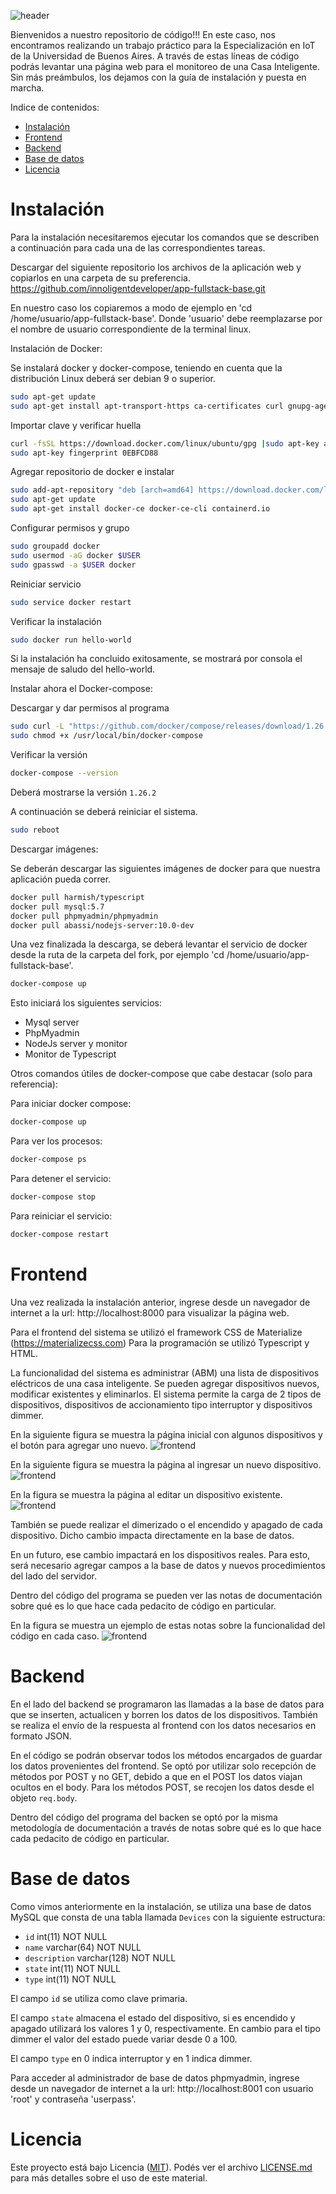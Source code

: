 ![header](doc/header.png)

Bienvenidos a nuestro repositorio de código!!!
En este caso, nos encontramos realizando un trabajo práctico para la Especialización en IoT de la Universidad de Buenos Aires.
A través de estas líneas de código podrás levantar una página web para el monitoreo de una Casa Inteligente.
Sin más preámbulos, los dejamos con la guía de instalación y puesta en marcha.

Indice de contenidos:
- [Instalación](#instalación)
- [Frontend](#frontend)
- [Backend](#backend)
- [Base de datos](#base-de-datos)
- [Licencia](#licencia)

# Instalación 
Para la instalación necesitaremos ejecutar los comandos que se describen a continuación para cada una de las correspondientes tareas.

Descargar del siguiente repositorio los archivos de la aplicación web y copiarlos en una carpeta de su preferencia.
https://github.com/innoligentdeveloper/app-fullstack-base.git

En nuestro caso los copiaremos a modo de ejemplo en 'cd /home/usuario/app-fullstack-base'. Donde 'usuario' debe reemplazarse por el nombre de usuario correspondiente de la terminal linux.

Instalación de Docker:

Se instalará docker y docker-compose, teniendo en cuenta que la distribución Linux deberá ser debian 9 o superior.
```sh
sudo apt-get update 
sudo apt-get install apt-transport-https ca-certificates curl gnupg-agent software-properties-common
```
Importar clave y verificar huella
```sh
curl -fsSL https://download.docker.com/linux/ubuntu/gpg |sudo apt-key add -
sudo apt-key fingerprint 0EBFCD88
```
Agregar repositorio de docker e instalar
```sh
sudo add-apt-repository "deb [arch=amd64] https://download.docker.com/linux/ubuntu $(lsb_release -cs) stable"
sudo apt-get update
sudo apt-get install docker-ce docker-ce-cli containerd.io
```
Configurar permisos y grupo
```sh
sudo groupadd docker
sudo usermod -aG docker $USER
sudo gpasswd -a $USER docker
```
Reiniciar servicio
```sh
sudo service docker restart
```
Verificar la instalación
```sh
sudo docker run hello-world
```
Si la instalación ha concluido exitosamente, se mostrará por consola el mensaje de saludo del hello-world.


Instalar ahora el Docker-compose:

Descargar y dar permisos al programa
```sh
sudo curl -L "https://github.com/docker/compose/releases/download/1.26.2/docker-compose-$(uname -s)-$(uname -m)" -o /usr/local/bin/docker-compose
sudo chmod +x /usr/local/bin/docker-compose
``` 
Verificar la versión
```sh
docker-compose --version
```
Deberá mostrarse la versión `1.26.2`

A continuación se deberá reiniciar el sistema.
```sh
sudo reboot
```

Descargar imágenes:

Se deberán descargar las siguientes imágenes de docker para que nuestra aplicación pueda correr.

```sh
docker pull harmish/typescript
docker pull mysql:5.7
docker pull phpmyadmin/phpmyadmin
docker pull abassi/nodejs-server:10.0-dev
```
Una vez finalizada la descarga, se deberá levantar el servicio de docker desde la ruta de la carpeta del fork, por ejemplo 'cd /home/usuario/app-fullstack-base'.

```sh
docker-compose up
```

Esto iniciará los siguientes servicios:
- Mysql server
- PhpMyadmin
- NodeJs server y monitor
- Monitor de Typescript

Otros comandos útiles de docker-compose que cabe destacar (solo para referencia):

Para iniciar docker compose:
```sh 
docker-compose up
```
Para ver los procesos:
```sh 
docker-compose ps
```
Para detener el servicio:
```sh 
docker-compose stop
```
Para reiniciar el servicio:
```sh 
docker-compose restart
```

# Frontend
Una vez realizada la instalación anterior, ingrese desde un navegador de internet a la url: http://localhost:8000 para visualizar la página web.

Para el frontend del sistema se utilizó el framework CSS de Materialize (https://materializecss.com)
Para la programación se utilizó Typescript y HTML.

La funcionalidad del sistema es administrar (ABM) una lista de dispositivos eléctricos de una casa inteligente.
Se pueden agregar dispositivos nuevos, modificar existentes y eliminarlos.
El sistema permite la carga de 2 tipos de dispositivos, dispositivos de accionamiento tipo interruptor y dispositivos dimmer.

En la siguiente figura se muestra la página inicial con algunos dispositivos y el botón para agregar uno nuevo.
![frontend](doc/domotica.png)

En la siguiente figura se muestra la página al ingresar un nuevo dispositivo.
![frontend](doc/modalinsert.png)

En la figura se muestra la página al editar un dispositivo existente.
![frontend](doc/modaledit.png)

También se puede realizar el dimerizado o el encendido y apagado de cada dispositivo. Dicho cambio impacta directamente en la base de datos.

En un futuro, ese cambio impactará en los dispositivos reales. Para esto, será necesario agregar campos a la base de datos y nuevos procedimientos del lado del servidor.

Dentro del código del programa se pueden ver las notas de documentación sobre qué es lo que hace cada pedacito de código en particular.

En la figura se muestra un ejemplo de estas notas sobre la funcionalidad del código en cada caso.
![frontend](doc/docucode.png)


# Backend
En el lado del backend se programaron las llamadas a la base de datos para que se inserten, actualicen y borren los datos de los dispositivos. También se realiza el envío de la respuesta al frontend con los datos necesarios en formato JSON.

En el código se podrán observar todos los métodos encargados de guardar los datos provenientes del frontend.
Se optó por utilizar solo recepción de métodos por POST y no GET, debido a que en el POST los datos viajan ocultos en el body. Para los métodos POST, se recojen los datos desde el objeto `req.body`.

Dentro del código del programa del backen se optó por la misma metodología de documentación a través de notas sobre qué es lo que hace cada pedacito de código en particular.

# Base de datos
Como vimos anteriormente en la instalación, se utiliza una base de datos MySQL que consta de una tabla llamada `Devices` con la siguiente estructura:
- `id` int(11) NOT NULL
- `name` varchar(64) NOT NULL
- `description` varchar(128) NOT NULL
- `state` int(11) NOT NULL
- `type` int(11) NOT NULL

El campo `id` se utiliza como clave primaria. 

El campo `state` almacena el estado del dispositivo, si es encendido y apagado utilizará los valores 1 y 0, respectivamente. En cambio para el tipo dimmer el valor del estado puede variar desde 0 a 100.

El campo `type` en 0 indica interruptor y en 1 indica dimmer.

Para acceder al administrador de base de datos phpmyadmin, ingrese desde un navegador de internet a la url: http://localhost:8001 con usuario 'root' y contraseña 'userpass'.

# Licencia
Este proyecto está bajo Licencia ([MIT](https://choosealicense.com/licenses/mit/)). Podés ver el archivo [LICENSE.md](LICENSE.md) para más detalles sobre el uso de este material.
